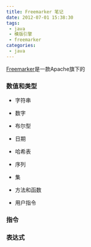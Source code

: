 ```yaml
---
title: Freemarker 笔记
date: 2012-07-01 15:38:30
tags:
 - java
 - 模版引擎
 - freemarker
categories:
 - java
---
```


[Freemarker]()是一款Apache旗下的

### 数值和类型 ###

* 字符串
* 数字
* 布尔型
* 日期

* 哈希表
* 序列
* 集

* 方法和函数
* 用户指令

### 指令 ###

### 表达式 ###
